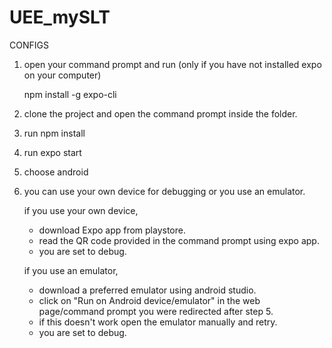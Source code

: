 # UEE_mySLT
CONFIGS

1. open your command prompt and run (only if you have not installed expo on your computer)

   npm install -g expo-cli 

2. clone the project and open the command prompt inside the folder.

3. run
   npm install

4. run
   expo start
   
5. choose android

6. you can use your own device for debugging or you use an emulator. 

   if you use your own device,
   
   - download Expo app from playstore.
   - read the QR code provided in the command prompt using expo app.
   - you are set to debug.
   
   if you use an emulator,
   
   - download a preferred emulator using android studio.
   - click on "Run on Android device/emulator" in the web page/command prompt you were redirected after step 5.
   - if this doesn't work open the emulator manually and retry.
   - you are set to debug.
   
  
